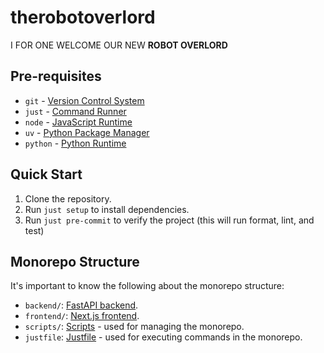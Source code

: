 # therobotoverlord
I FOR ONE WELCOME OUR NEW **ROBOT OVERLORD**

## Pre-requisites

- `git` - [Version Control System](https://git-scm.com/)
- `just` - [Command Runner](https://just.systems/)
- `node` - [JavaScript Runtime](https://nodejs.org/)
- `uv` - [Python Package Manager](https://github.com/urbit/uv)
- `python` - [Python Runtime](https://www.python.org/)

## Quick Start

1. Clone the repository.
2. Run `just setup` to install dependencies.
3. Run `just pre-commit` to verify the project (this will run format, lint, and test)

## Monorepo Structure

It's important to know the following about the monorepo structure:

- `backend/`: [FastAPI backend](./backend/README.md).
- `frontend/`: [Next.js frontend](./frontend/README.md).
- `scripts/`: [Scripts](./scripts/README.md) - used for managing the monorepo.
- `justfile`: [Justfile](./justfile) - used for executing commands in the monorepo.
